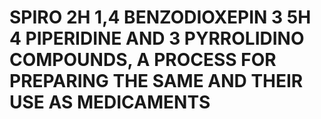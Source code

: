 # SPIRO 2H 1,4 BENZODIOXEPIN 3 5H 4 PIPERIDINE AND 3 PYRROLIDINO COMPOUNDS, A PROCESS FOR PREPARING THE SAME AND THEIR USE AS MEDICAMENTS